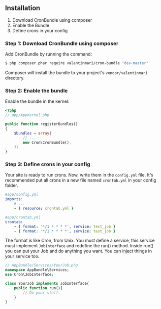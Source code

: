 ## Installation

1. Download CronBundle using composer
2. Enable the Bundle
3. Define crons in your config

### Step 1: Download CronBundle using composer

Add CronBundle by running the command:

``` bash
$ php composer.phar require valentinmari/cron-bundle "dev-master"
```

Composer will install the bundle to your project's `vendor/valentinmari` directory.

### Step 2: Enable the bundle

Enable the bundle in the kernel:

``` php
<?php
// app/AppKernel.php

public function registerBundles()
{
    $bundles = array(
        // ...
        new Cron\CronBundle(),
    );
}
```

### Step 3: Define crons in your config

Your site is ready to run crons. Now, write them in the `config.yml` file.
It's recommended put all crons in a new file named `crontab.yml` in your config 
folder.

```yaml
#app/config.yml
imports:
    # ...
    - { resource: crontab.yml }
```
```yaml
#app/crontab.yml
crontab:
    - { format: '*/1 * * * *', service: test_job }
    - { format: '*/1 * * * *', service: test_job }
```

The format is like Cron, from Unix. You must define a service, this service must
implement `JobInterface` and redefine the run() method.
Inside run() you can put your Job and do anything you want. You can inject things
in your service too.

```php
// AppBundle/Services/YourJob.php
namespace AppBundle\Services;
use Cron\JobInterface;

class YourJob implements JobInterface{
    public function run(){
        // Do your stuff.
    }
}
```
